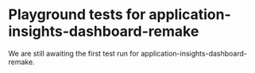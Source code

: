 # Playground tests for application-insights-dashboard-remake
We are still awaiting the first test run for application-insights-dashboard-remake.
